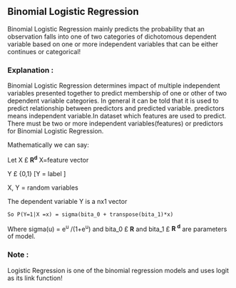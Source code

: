 <h2>Binomial Logistic Regression </h2>
<p>Binomial Logistic Regression mainly predicts the probability that an
observation falls into one of two categories of dichotomous dependent
variable based on one or more independent variables that can be either continues
or categorical! </p>

<h3>Explanation :</h3>

<p> Binomial Logistic Regression determines impact of multiple independent
variables presented together to predict membership of one or other
of two dependent variable categories. 
In general it can be told that it is used to predict relationship
between predictors and predicted variable.
predictors means independent variable.In dataset which features are used to predict.
There must be two or more independent variables(features)
or predictors for Binomial Logistic Regression.

</p>

<p> Mathematically we can say: <p>
<p> Let X £ <b>R<sup>d</sup></b> X=feature vector </p>
<p>Y £ {0,1}  [Y = label ]</p>
<p>X,  Y = random variables </p>
<p>The dependent variable Y is a nx1 vector

    So P(Y=1|X =x) = sigma(bita_0 + transpose(bita_1)*x)
Where sigma(u) = e<sup>u</sup> /(1+e<sup>u</sup>)
and bita_0 £ <b>R</b> and 
bita_1 £ <b> R <sup>d</sup></b> are parameters of model. 

</p>
<h3> Note :</h3>
<p> Logistic Regression is one of the binomial regression models and
uses logit as its link function! </p>








